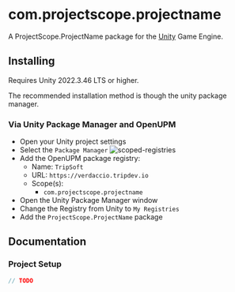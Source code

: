 # com.projectscope.projectname


A ProjectScope.ProjectName package for the [Unity](https://unity.com/) Game Engine.

## Installing

Requires Unity 2022.3.46 LTS or higher.

The recommended installation method is though the unity package manager.

### Via Unity Package Manager and OpenUPM

- Open your Unity project settings
- Select the `Package Manager`
![scoped-registries](https://europe1.discourse-cdn.com/unity/original/3X/8/6/86d23e43ae16b26badf2072280c9d4cbe03d568e.png)
- Add the OpenUPM package registry:
  - Name: `TripSoft`
  - URL: `https://verdaccio.tripdev.io`
  - Scope(s):
    - `com.projectscope.projectname`
- Open the Unity Package Manager window
- Change the Registry from Unity to `My Registries`
- Add the `ProjectScope.ProjectName` package

## Documentation

### Project Setup

```csharp
// TODO
```
